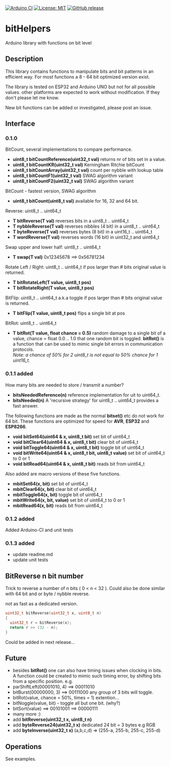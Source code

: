
[![Arduino CI](https://github.com/RobTillaart/bitHelpers/workflows/Arduino%20CI/badge.svg)](https://github.com/marketplace/actions/arduino_ci)
[![License: MIT](https://img.shields.io/badge/license-MIT-green.svg)](https://github.com/RobTillaart/bitHelpers/blob/master/LICENSE)
[![GitHub release](https://img.shields.io/github/release/RobTillaart/bitHelpers.svg?maxAge=3600)](https://github.com/RobTillaart/bitHelpers/releases)


# bitHelpers

Arduino library with functions on bit level

## Description

This library contains functions to manipulate bits and bit patterns in an 
efficient way. 
For most functions a 8 - 64 bit optimized version exist. 

The library is tested on ESP32 and Arduino UNO but not for all possible values. 
other platforms are expected to work without modification. 
If they don't please let me know.

New bit functions can be added or investigated, please post an issue.


## Interface


### 0.1.0

BitCount, several implementations to compare performance.
- **uint8_t bitCountReference(uint32_t val)** returns nr of bits set in a value.
- **uint8_t bitCountKR(uint32_t val)** Kerningham Ritchie bitCount
- **uint8_t bitCountArray(uint32_t val)** count per nybble with lookup table
- **uint8_t bitCountF1(uint32_t val)** SWAG algorithm variant
- **uint8_t bitCountF2(uint32_t val)** SWAG algorithm variant

BitCount - fastest version, SWAG algorithm
- **uint8_t  bitCount(uint8_t val)** available for 16, 32 and 64 bit.

Reverse: uint8_t .. uint64_t
- **T bitReverse(T val)** reverses bits in a uint8_t .. uint64_t
- **T nybbleReverse(T val)** reverses nibbles (4 bit) in a uint8_t .. uint64_t
- **T byteReverse(T val)** reverses bytes (8 bit) in a uint16_t .. uint64_t
- **T wordReverse(T val)** reverses words (16 bit) in uint32_t and uint64_t

Swap upper and lower half: uint8_t .. uint64_t
- **T swap(T val)** 0x12345678 ==> 0x56781234

Rotate Left / Right: uint8_t .. uint64_t
if pos larger than # bits original value is returned.
- **T bitRotateLeft(T value, uint8_t pos)**
- **T bitRotateRight(T value, uint8_t pos)** 

BitFlip: uint8_t .. uint64_t  a.k.a toggle
if pos larger than # bits original value is returned.
- **T bitFlip(T value, uint8_t pos)** flips a single bit at pos

BitRot: uint8_t .. uint64_t
- **T bitRot(T value, float chance = 0.5)** random damage to a single bit of a value,
chance = float 0.0 .. 1.0 that one random bit is toggled. 
**bitRot()** is a function that can be used to mimic single bit errors in communication protocols.  
*Note: a chance of 50% for 2 uint8_t is not equal to 50% chance for 1 uint16_t.*


### 0.1.1 added

How many bits are needed to store / transmit a number?
- **bitsNeededReference(n)** reference implementation for uit to uint64_t.
- **bitsNeeded(n)** A 'recursive strategy' for uint8_t .. uint64_t provides a fast answer. 

The following functions are made as the normal **bitset()** etc do not work for 64 bit.
These functions are optimized for speed for **AVR**, **ESP32** and **ESP8266**. 
- **void bitSet64(uint64 & x, uint8_t bit)** set bit of uint64_t
- **void bitClear64(uint64 & x, uint8_t bit)** clear bit of uint64_t
- **void bitToggle64(uint64 & x, uint8_t bit)** toggle bit of uint64_t
- **void bitWrite64(uint64 & x, uint8_t bit, uint8_t value)** set bit of uint64_t to 0 or 1
- **void bitRead64(uint64 & x, uint8_t bit)** reads bit from uint64_t 

Also added are macro versions of these five functions.
- **mbitSet64(x, bit)** set bit of uint64_t
- **mbitClear64(x, bit)** clear bit of uint64_t
- **mbitToggle64(x, bit)** toggle bit of uint64_t
- **mbitWrite64(x, bit, value)** set bit of uint64_t to 0 or 1
- **mbitRead64(x, bit)** reads bit from uint64_t 


### 0.1.2 added

Added Arduino-CI and unit tests


### 0.1.3 added

- update readme.md
- update unit tests


## BitReverse n bit number

Trick to reverse a number of n bits  ( 0 < n < 32 ).
Could also be done similar with 64 bit and or byte / nybble reverse.

not as fast as a dedicated version.
```cpp
uint32_t bitReverse(uint32_t x, uint8_t n)
{
  uint32_t r = bitReverse(x);
  return r >> (32 - n);
}
```
Could be added in next release...


## Future

- besides **bitRot()** one can also have timing issues when clocking in bits. 
A function could be created to mimic such timing error, by shifting bits from a 
specific position. e.g. 
- parShiftLeft(00001010, 4) ==> 00011010
- bitBurst(00000000, 3) ==>  00111000 any group of 3 bits will toggle.
- bitRot(value, chance = 50%, times = 1) extention...
- bitNoggle(value, bit) - toggle all but one bit. (why?)
- bitSort(value) ==> 00101001 ==> 00000111
- many more :)
- add **bitReverse(uint32_t x, uint8_t n)**
- add **byteReverse24(uint32_t x)** dedicated 24 bit = 3 bytes e.g RGB
- add **byteInverse(uint32_t x)**  (a,b,c,d) => (255-a, 255-b, 255-c, 255-d)

## Operations

See examples.
